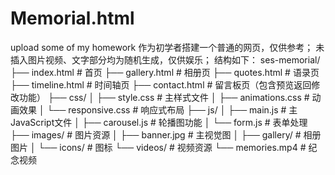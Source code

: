 # Memorial.html
upload some of my homework
作为初学者搭建一个普通的网页，仅供参考；
未插入图片视频、文字部分均为随机生成，仅供娱乐；
结构如下：
ses-memorial/
├── index.html          # 首页
├── gallery.html       # 相册页
├── quotes.html        # 语录页
├── timeline.html      # 时间轴页
├── contact.html       # 留言板页（包含预览返回修改功能）
├── css/
│   ├── style.css      # 主样式文件
│   ├── animations.css # 动画效果
│   └── responsive.css # 响应式布局
├── js/
│   ├── main.js        # 主JavaScript文件
│   ├── carousel.js    # 轮播图功能
│   └── form.js        # 表单处理
├── images/            # 图片资源
│   ├── banner.jpg     # 主视觉图
│   ├── gallery/       # 相册图片
│   └── icons/         # 图标
└── videos/            # 视频资源
    └── memories.mp4   # 纪念视频

